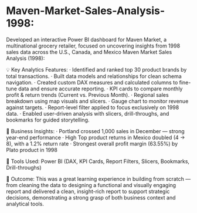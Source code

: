 # Maven-Market-Sales-Analysis-1998:
Developed an interactive Power BI dashboard for Maven Market, a multinational grocery retailer, focused on uncovering insights from 1998 sales data across the U.S., Canada, and Mexico
Maven Market Sales Analysis (1998):

💡 Key Analytics Features:
·      Identified and ranked top 30 product brands by total transactions.
·      Built data models and relationships for clean schema navigation.
·      Created custom DAX measures and calculated columns to fine-tune data and ensure accurate reporting.
·      KPI cards to compare monthly profit & return trends (Current vs. Previous Month).
·      Regional sales breakdown using map visuals and slicers.
·      Gauge chart to monitor revenue against targets.
·      Report-level filter applied to focus exclusively on 1998 data.
·      Enabled user-driven analysis with slicers, drill-throughs, and bookmarks for guided storytelling.

📌 Business Insights:
·      Portland crossed 1,000 sales in December — strong year-end performance
·      High Top product returns in Mexico doubled (4 → 8), with a 1.2% return rate
·      Strongest overall profit margin (63.55%) by Plato product in 1998

🔧 Tools Used: Power BI (DAX, KPI Cards, Report Filters, Slicers, Bookmarks, Drill-throughs)

🎯 Outcome: This was a great learning experience in building from scratch — from cleaning the data to designing a functional and visually engaging report and delivered a clean, insight-rich report to support strategic decisions, demonstrating a strong grasp of both business context and analytical tools.
